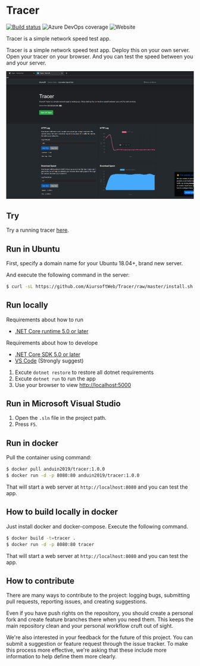 # Tracer

[![Build status](https://dev.azure.com/aiursoft/Star/_apis/build/status/Tracer%20Build)](https://dev.azure.com/aiursoft/Star/_build/latest?definitionId=1)
![Azure DevOps coverage](https://img.shields.io/azure-devops/coverage/aiursoft/Star/1)
![Website](https://img.shields.io/website?url=https%3A%2F%2Ftracer.aiursoft.com)

Tracer is a simple network speed test app.

Tracer is a simple network speed test app. Deploy this on your own server. Open your tracer on your browser. And you can test the speed between you and your server.

![overview](./screenshot.png)

## Try

Try a running tracer [here](https://tracer.aiursoft.com).

## Run in Ubuntu

First, specify a domain name for your Ubuntu 18.04+, brand new server.

And execute the following command in the server:

```bash
$ curl -sL https://github.com/AiursoftWeb/Tracer/raw/master/install.sh | sudo bash -s www.example.com
```

## Run locally

Requirements about how to run

* [.NET Core runtime 5.0 or later](https://github.com/dotnet/core/tree/master/release-notes)

Requirements about how to develope

* [.NET Core SDK 5.0 or later](https://github.com/dotnet/core/tree/master/release-notes)
* [VS Code](https://code.visualstudio.com) (Strongly suggest)

1. Excute `dotnet restore` to restore all dotnet requirements
2. Excute `dotnet run` to run the app
3. Use your browser to view [http://localhost:5000](http://localhost:5000)

## Run in Microsoft Visual Studio

1. Open the `.sln` file in the project path. 
2. Press `F5`.

## Run in docker

Pull the container using command:

```bash
$ docker pull anduin2019/tracer:1.0.0
$ docker run -d -p 8080:80 anduin2019/tracer:1.0.0
```

That will start a web server at `http://localhost:8080` and you can test the app.

## How to build locally in docker

Just install docker and docker-compose. Execute the following command.

```bash
$ docker build -t=tracer .
$ docker run -d -p 8080:80 tracer
```

That will start a web server at `http://localhost:8080` and you can test the app.

## How to contribute

There are many ways to contribute to the project: logging bugs, submitting pull requests, reporting issues, and creating suggestions.

Even if you have push rights on the repository, you should create a personal fork and create feature branches there when you need them. This keeps the main repository clean and your personal workflow cruft out of sight.

We're also interested in your feedback for the future of this project. You can submit a suggestion or feature request through the issue tracker. To make this process more effective, we're asking that these include more information to help define them more clearly.
